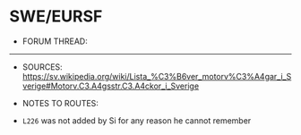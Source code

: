 ﻿# SWE/EURSF


* FORUM THREAD:
- - -


* SOURCES:
https://sv.wikipedia.org/wiki/Lista_%C3%B6ver_motorv%C3%A4gar_i_Sverige#Motorv.C3.A4gsstr.C3.A4ckor_i_Sverige



* NOTES TO ROUTES:
- `L226` was not added by Si for any reason he cannot remember